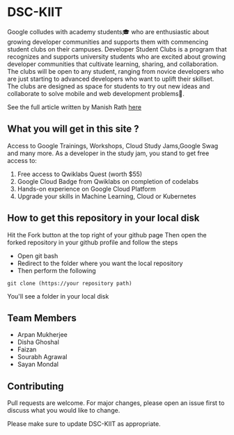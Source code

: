 # DSC-KIIT
Google colludes with academy students🎓 who are enthusiastic about growing developer communities and supports them with commencing student clubs on their campuses. Developer Student Clubs is a program that recognizes and supports university students who are excited about growing developer communities that cultivate learning, sharing, and collaboration. The clubs will be open to any student, ranging from novice developers who are just starting to advanced developers who want to uplift their skillset. The clubs are designed as space for students to try out new ideas and collaborate to solve mobile and web development problems💯.

See the full article written by Manish Rath [here](https://medium.com/dsckiit/kicking-off-cloud-study-jams-in-bhubaneswar-led-by-dsckiit-77863a27a562)

## What you will get in this site ?
Access to Google Trainings, Workshops, Cloud Study Jams,Google Swag and many more.
As a developer in the study jam, you stand to get free access to:
1. Free access to Qwiklabs Quest (worth $55)
2. Google Cloud Badge from Qwiklabs on completion of codelabs
3. Hands-on experience on Google Cloud Platform
4. Upgrade your skills in Machine Learning, Cloud or Kubernetes

## How to get this repository in your local disk
Hit the Fork button at the top right of your github page
Then open the forked repository in your github profile and follow the steps 
* Open git bash
* Redirect to the folder where you want the local repository
* Then perform the following
```
git clone (https://your repository path)
```
You'll see a folder in your local disk

## Team Members
* Arpan Mukherjee
* Disha Ghoshal
* Faizan
* Sourabh Agrawal
* Sayan Mondal

## Contributing
Pull requests are welcome. For major changes, please open an issue first to discuss what you would like to change.

Please make sure to update DSC-KIIT as appropriate.
